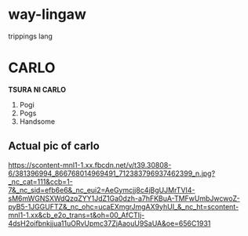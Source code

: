 # way-lingaw
trippings lang
# CARLO
**TSURA NI CARLO**
1. Pogi
2. Pogs
3. Handsome

## Actual pic of carlo

https://scontent-mnl1-1.xx.fbcdn.net/v/t39.30808-6/381396994_866768014969491_712383796937462399_n.jpg?_nc_cat=111&ccb=1-7&_nc_sid=efb6e6&_nc_eui2=AeGymcjj8c4jBgUJMrTVI4-sM6mWGNSXWdQzqZYY1JdZ1Ga0dzh-a7hFKBuA-TMFwUmbJwcwoZ-pyB5-1JGGUFTZ&_nc_ohc=ucaEXmgrJmgAX9yhUI_&_nc_ht=scontent-mnl1-1.xx&cb_e2o_trans=t&oh=00_AfCTIj-4dsH2oifbnkjjua11uORvUpmc37ZjAaouU9SaUA&oe=656C1931
